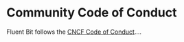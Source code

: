 # Community Code of Conduct

Fluent Bit follows the [CNCF Code of Conduct](https://github.com/cncf/foundation/blob/master/code-of-conduct.md)....
